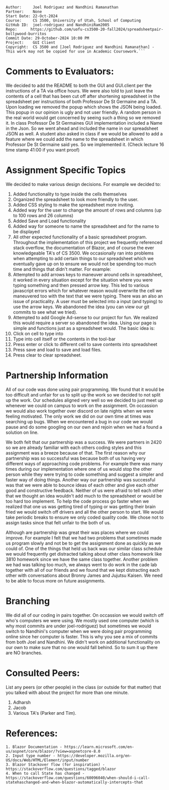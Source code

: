 ```
Author:     Joel Rodriguez and Nandhini Ramanathan
Partner:    None
Start Date: 22-Oct-2024
Course:     CS 3500, University of Utah, School of Computing
GitHub ID:  joel-rodriguez and NandhiniRam2005
Repo:      https://github.com/uofu-cs3500-20-fall2024/spreadsheetpair-bollywood-burritos
Commit Date: 29-October-2024 10:00 PM
Project:    GUI Client
Copyright:  CS 3500 and [Joel Rodriguez and Nandhini Ramanathan] - This work may not be copied for use in Academic Coursework.```
```

# Comments to Evaluators:
We decided to add the README to both the GUI and GUI.client per the instructions of a TA via office hours. We were also told to just leave the contents of
a cell that has been cut off after shortening spreadsheet in the spreadsheet per instructions of both Professor De St Germaine and a TA. 
Upon loading we removed the popup which shows the JSON being loaded. This popup in our opinion is ugly and not user friendly. A random person in the real world
would get concerned by seeing such a thing so we removed it. 
In class Professor De St Germaines GUI implementation included a Name in the Json. So we went ahead and included the name in our spreadsheet JSON as well. 
A student also asked in class if we would be allowed to add a feature where we could add the name to the spreadsheet in which Professor De St Germaine said 
yes. So we implemented it.  (Check lecture 16 time stamp 41:00 if you want proof)

# Assignment Specific Topics
We decided to make various design decisions. For example we decided to:
1. Added functionality to  type inside the cells themselves
2. Organized the spreadsheet to look more friendly to the user.
3. Added CSS styling to make the spreadsheet more inviting.
4. Added way for the user to change the amount of rows and columns (up to 100 rows and 26 columns)
5. Added Save and Load functionality 
6. Added way for someone to name the spreadsheet and for the name to be displayed
7. All other expected functionality of a basic spreadsheet program.
Throughout the implementation of this project we frequently referenced stack overflow, the documentation of Blazor, and of course the ever knowledgeable
TA's of CS 3500. 
We occasionally ran into problems when attempting to add certain things to our spreadsheet which we eventually gave up on to ensure we 
would not be spending too much time and things that didn't matter. For example:
1. Attempted to add arrows keys to maneuver around cells in spreadsheet, it worked in every situation except for the situation where you were typing something and then pressed
   arrow key. This led to various javascript errors which for whatever reason would overwrite the cell we maneuvered too with the text that we were typing. There was an also 
   an issue of practicality. A user must be selected into a input (and typing) to use the arrow keys. We abandoned the idea (you can view our git commits to see what we tried).
2. Attempted to add Google Ad-sense to our project for fun. We realized this would require a server so abandoned the idea.
Using our page is simple and functions just as a spreadsheet would. The basic idea is:
1. Click on cell to type into 
2. Type into cell itself or the contents in the tool-bar
3. Press enter or click to different cell to save contents into spreadsheet
4. Press save and load to save and load files.
5. Press clear to clear spreadsheet.

# Partnership Information
All of our code was done using pair programming. We found that it would be too difficult and unfair for us to split up the work so we 
decided to not split up the work. Our schedules aligned very well so we decided to just meet up whenever we could on campus to work on 
the assignment. On occassion we would also work together over discord on late nights when we were feeling motivated.  The only work 
we did on our own time at times was searching up bugs. When we encountered a bug in our code we would pause and do some googling on our own
and rejoin when we had a found a solution on line.

We both felt that our partnership was a success. We were partners in 2420 so we are already familiar with each others coding styles and this 
assignment was a breeze because of that. The first reason why our partnership was so successful was because both of us having very different 
ways of approaching code problems. For example there was many times during our implementation where one of us would stop the other person 
while they were trying to code something and suggest a simpler and faster way of doing things. Another way our partnership was successful
was that we were able to bounce ideas of each other and give each other good and constructive feedback. Neither of us were afraid to tell 
each other that we thought an idea wouldn't add much to the spreadsheet or would be too hard too implement. To help the code process go faster 
when we realized that one us was getting tired of typing or was getting their brain fried we would switch off drivers and all the other person 
to start. We would take periodic breaks to ensure we only coded quality code. We chose not to assign tasks since that felt unfair to the both of us.

Although are partnership was great their was places where we could improve. For example I felt that we had two problems that sometimes made us program 
slowly and not be to get the assignment done as quickly as we could of. One of the things that held us back was our similar class schedule we would frequently 
get distracted talking about other class homework like 3810 homework since we have the same class together. Another problem we had was talking too much, we 
always went to do work in the cade lab together with all of our friends and we found that we kept distracting each other with conversations about Bronny James
and Jujutsu Kaisen. We need to be able to focus more on future assignments.

# Branching

We did all of our coding in pairs together. On occassion we would switch off who's computers we were using. We mostly used one computer (which is why most 
commits are under joel-rodriguez) but sometimes we would switch to Nandhini's computer when we were doing pair programming online since her computer is faster.
This is why you see a mix of commits from both Joel and Nandhini. We didn't work on additional functionality on our own to make sure that no one would fall 
behind. So to sum it up there are NO branches.


# Consulted Peers:

List any peers (or other people) in the class (or outside for that matter) that you talked with about the project for more than one minute.

1. Adharsh
2. Jacob 
3. Various TA's (Parker and Tim).

# References:

    1. Blazor Documentation - https://learn.microsoft.com/en-us/aspnet/core/blazor/?view=aspnetcore-8.0
    2. Input type number - https://developer.mozilla.org/en-US/docs/Web/HTML/Element/input/number
    3. Blazor Stackover flow (for inspiration) - https://stackoverflow.com/questions/tagged/blazor
    4. When to call State has changed - https://stackoverflow.com/questions/60096040/when-should-i-call-statehaschanged-and-when-blazor-automatically-intercepts-that

